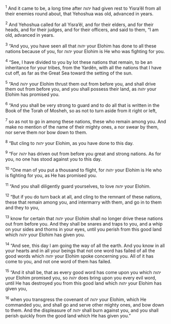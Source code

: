 <sup>1</sup> And it came to be, a long time after יהוה had given rest to Yisra’ĕl from all their enemies round about, that Yehoshua was old, advanced in years.

<sup>2</sup> And Yehoshua called for all Yisra’ĕl, and for their elders, and for their heads, and for their judges, and for their officers, and said to them, “I am old, advanced in years.

<sup>3</sup> “And you, you have seen all that יהוה your Elohim has done to all these nations because of you, for יהוה your Elohim is He who was fighting for you.

<sup>4</sup> “See, I have divided to you by lot these nations that remain, to be an inheritance for your tribes, from the Yardĕn, with all the nations that I have cut off, as far as the Great Sea toward the setting of the sun.

<sup>5</sup> “And יהוה your Elohim thrust them out from before you, and shall drive them out from before you, and you shall possess their land, as יהוה your Elohim has promised you.

<sup>6</sup> “And you shall be very strong to guard and to do all that is written in the Book of the Torah of Mosheh, so as not to turn aside from it right or left,

<sup>7</sup> so as not to go in among these nations, these who remain among you. And make no mention of the name of their mighty ones, a nor swear by them, nor serve them nor bow down to them.

<sup>8</sup> “But cling to יהוה your Elohim, as you have done to this day.

<sup>9</sup> “For יהוה has driven out from before you great and strong nations. As for you, no one has stood against you to this day.

<sup>10</sup> “One man of you put a thousand to flight, for יהוה your Elohim is He who is fighting for you, as He has promised you.

<sup>11</sup> “And you shall diligently guard yourselves, to love יהוה your Elohim.

<sup>12</sup> “But if you do turn back at all, and cling to the remnant of these nations, these that remain among you, and intermarry with them, and go in to them and they to you,

<sup>13</sup> know for certain that יהוה your Elohim shall no longer drive these nations out from before you. And they shall be snares and traps to you, and a whip on your sides and thorns in your eyes, until you perish from this good land which יהוה your Elohim has given you.

<sup>14</sup> “And see, this day I am going the way of all the earth. And you know in all your hearts and in all your beings that not one word has failed of all the good words which יהוה your Elohim spoke concerning you. All of it has come to you, and not one word of them has failed.

<sup>15</sup> “And it shall be, that as every good word has come upon you which יהוה your Elohim promised you, so יהוה does bring upon you every evil word, until He has destroyed you from this good land which יהוה your Elohim has given you,

<sup>16</sup> when you transgress the covenant of יהוה your Elohim, which He commanded you, and shall go and serve other mighty ones, and bow down to them. And the displeasure of יהוה shall burn against you, and you shall perish quickly from the good land which He has given you.”

